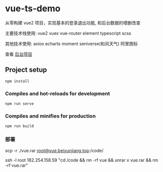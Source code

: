 # vue-ts-demo

从零构建 vue2 项目，实现基本的登录退出功能, 和后台数据的增删改查

主要技术栈使用: vue2 vuex vue-router element typescript scss

其他技术使用: axios echarts moment seniverse(和风天气) 阿里图标

查看 [后台项目](https://github.com/5neverstop/node-koa)

## Project setup

```
npm install
```

### Compiles and hot-reloads for development

```
npm run serve
```

### Compiles and minifies for production

```
npm run build
```

### 部署

scp -r ./vue.rar root@vue.beiyunjiang.top:/code/

ssh -l root 182.254.158.59 "cd /code && rm -rf vue && unrar x vue.rar && rm -rf vue.rar"
